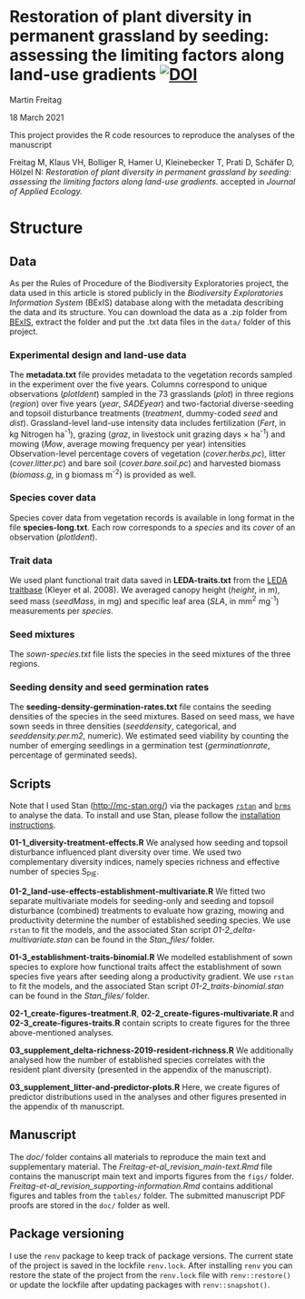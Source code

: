 <!-- README.md is generated from README.Rmd. Please edit that file -->

# Restoration of plant diversity in permanent grassland by seeding: assessing the limiting factors along land-use gradients [![DOI](https://zenodo.org/badge/DOI/10.5281/zenodo.4616821.svg)](https://doi.org/10.5281/zenodo.4616821)

Martin Freitag

18 March 2021

This project provides the R code resources to reproduce the analyses of
the manuscript

Freitag M, Klaus VH, Bolliger R, Hamer U, Kleinebecker T, Prati D,
Schäfer D, Hölzel N: *Restoration of plant diversity in permanent
grassland by seeding: assessing the limiting factors along land-use
gradients.* accepted in *Journal of Applied Ecology.*

# Structure

## Data

As per the Rules of Procedure of the Biodiversity Exploratories project,
the data used in this article is stored publicly in the *Biodiversity
Exploratories Information System* (BExIS) database along with the
metadata describing the data and its structure. You can download the
data as a .zip folder from
[BExIS](https://www.bexis.uni-jena.de/sws/PublicDataLink/Index), extract
the folder and put the .txt data files in the `data/` folder of this
project.

### Experimental design and land-use data

The **metadata.txt** file provides metadata to the vegetation records
sampled in the experiment over the five years. Columns correspond to
unique observations (*plotIdent*) sampled in the 73 grasslands (*plot*)
in three regions (*region*) over five years (*year*, *SADEyear*) and
two-factorial diverse-seeding and topsoil disturbance treatments
(*treatment*, dummy-coded *seed* and *dist*). Grassland-level land-use
intensity data includes fertilization (*Fert*, in kg Nitrogen
ha<sup>-1</sup>), grazing (*graz*, in livestock unit grazing days ×
ha<sup>-1</sup>) and mowing (*Mow*, average mowing frequency per year)
intensities Observation-level percentage covers of vegetation
(*cover.herbs.pc*), litter (*cover.litter.pc*) and bare soil
(*cover.bare.soil.pc*) and harvested biomass (*biomass.g*, in g biomass
m<sup>-2</sup>) is provided as well.

### Species cover data

Species cover data from vegetation records is available in long format
in the file **species-long.txt**. Each row corresponds to a *species*
and its *cover* of an observation (*plotIdent*).

### Trait data

We used plant functional trait data saved in **LEDA-traits.txt** from
the [LEDA traitbase](https://doi.org/10.1111/j.1365-2745.2008.01430.x)
(Kleyer et al. 2008). We averaged canopy height (*height*, in m), seed
mass (*seedMass*, in mg) and specific leaf area (*SLA*, in
mm<sup>2</sup> mg<sup>-1</sup>) measurements per *species*.

### Seed mixtures

The *sown-species.txt* file lists the species in the seed mixtures of
the three regions.

### Seeding density and seed germination rates

The **seeding-density-germination-rates.txt** file contains the seeding
densities of the species in the seed mixtures. Based on seed mass, we
have sown seeds in three densities (*seeddensity*, categorical, and
*seeddensity.per.m2*, numeric). We estimated seed viability by counting
the number of emerging seedlings in a germination test
(*germinationrate*, percentage of germinated seeds).

## Scripts

Note that I used Stan (<http://mc-stan.org/>) via the packages
[`rstan`](http://mc-stan.org/rstan/) and
[`brms`](https://github.com/paul-buerkner/brms) to analyse the data. To
install and use Stan, please follow the [installation
instructions](https://github.com/stan-dev/rstan/wiki/RStan-Getting-Started).

**01-1\_diversity-treatment-effects.R** We analysed how seeding and
topsoil disturbance influenced plant diversity over time. We used two
complementary diversity indices, namely species richness and effective
number of species S<sub>PIE</sub>.

**01-2\_land-use-effects-establishment-multivariate.R** We fitted two
separate multivariate models for seeding-only and seeding and topsoil
disturbance (combined) treatments to evaluate how grazing, mowing and
productivity determine the number of established seeding species. We use
`rstan` to fit the models, and the associated Stan script
*01-2\_delta-multivariate.stan* can be found in the *Stan\_files/*
folder.

**01-3\_establishment-traits-binomial.R** We modelled establishment of
sown species to explore how functional traits affect the establishment
of sown species five years after seeding along a productivity gradient.
We use `rstan` to fit the models, and the associated Stan script
*01-2\_traits-binomial.stan* can be found in the *Stan\_files/* folder.

**02-1\_create-figures-treatment.R**,
**02-2\_create-figures-multivariate.R** and
**02-3\_create-figures-traits.R** contain scripts to create figures for
the three above-mentioned analyses.

**03\_supplement\_delta-richness-2019-resident-richness.R** We
additionally analysed how the number of established species correlates
with the resident plant diversity (presented in the appendix of the
manuscript).

**03\_supplement\_litter-and-predictor-plots.R** Here, we create figures
of predictor distributions used in the analyses and other figures
presented in the appendix of th manuscript.

## Manuscript

The *doc/* folder contains all materials to reproduce the main text and
supplementary material. The *Freitag-et-al\_revision\_main-text.Rmd*
file contains the manuscript main text and imports figures from the
`figs/` folder. *Freitag-et-al\_revision\_supporting-information.Rmd*
contains additional figures and tables from the `tables/` folder. The
submitted manuscript PDF proofs are stored in the `doc/` folder as well.

## Package versioning

I use the `renv` package to keep track of package versions. The current
state of the project is saved in the lockfile `renv.lock`. After
installing `renv` you can restore the state of the project from the
`renv.lock` file with `renv::restore()` or update the lockfile after
updating packages with `renv::snapshot()`.
